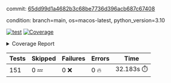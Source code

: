 commit: [65dd99d1a4682b3c68be7736d396acb687c67408](https://github.com/rcmdnk/homebrew-file/tree/65dd99d1a4682b3c68be7736d396acb687c67408)

condition: branch=main, os=macos-latest, python_version=3.10

[![test](https://github.com/rcmdnk/homebrew-file/actions/workflows/test.yml/badge.svg)](https://github.com/rcmdnk/homebrew-file/actions/runs/11764089234)
<a href="https://github.com/rcmdnk/homebrew-file/blob/65dd99d1a4682b3c68be7736d396acb687c67408/README.md"><img alt="Coverage" src="https://img.shields.io/badge/Coverage-0%25-red.svg" /></a><details><summary>Coverage Report </summary><table><tr><th>File</th><th>Stmts</th><th>Miss</th><th>Cover</th><th>Missing</th></tr><tbody><tr><td colspan="5"><b>src/brew_file</b></td></tr><tr><td>&nbsp; &nbsp;<a href="https://github.com/rcmdnk/homebrew-file/blob/65dd99d1a4682b3c68be7736d396acb687c67408/src/brew_file/__init__.py">\_\_init\_\_.py</a></td><td>3</td><td>3</td><td>0%</td><td><a href="https://github.com/rcmdnk/homebrew-file/blob/65dd99d1a4682b3c68be7736d396acb687c67408/src/brew_file/__init__.py#L1-L4">1&ndash;4</a></td></tr><tr><td>&nbsp; &nbsp;<a href="https://github.com/rcmdnk/homebrew-file/blob/65dd99d1a4682b3c68be7736d396acb687c67408/src/brew_file/brew_file.py">brew_file.py</a></td><td>1246</td><td>1246</td><td>0%</td><td><a href="https://github.com/rcmdnk/homebrew-file/blob/65dd99d1a4682b3c68be7736d396acb687c67408/src/brew_file/brew_file.py#L1-L2325">1&ndash;2325</a></td></tr><tr><td>&nbsp; &nbsp;<a href="https://github.com/rcmdnk/homebrew-file/blob/65dd99d1a4682b3c68be7736d396acb687c67408/src/brew_file/brew_helper.py">brew_helper.py</a></td><td>222</td><td>222</td><td>0%</td><td><a href="https://github.com/rcmdnk/homebrew-file/blob/65dd99d1a4682b3c68be7736d396acb687c67408/src/brew_file/brew_helper.py#L1-L373">1&ndash;373</a></td></tr><tr><td>&nbsp; &nbsp;<a href="https://github.com/rcmdnk/homebrew-file/blob/65dd99d1a4682b3c68be7736d396acb687c67408/src/brew_file/brew_info.py">brew_info.py</a></td><td>393</td><td>393</td><td>0%</td><td><a href="https://github.com/rcmdnk/homebrew-file/blob/65dd99d1a4682b3c68be7736d396acb687c67408/src/brew_file/brew_info.py#L1-L601">1&ndash;601</a></td></tr><tr><td>&nbsp; &nbsp;<a href="https://github.com/rcmdnk/homebrew-file/blob/65dd99d1a4682b3c68be7736d396acb687c67408/src/brew_file/info.py">info.py</a></td><td>11</td><td>11</td><td>0%</td><td><a href="https://github.com/rcmdnk/homebrew-file/blob/65dd99d1a4682b3c68be7736d396acb687c67408/src/brew_file/info.py#L1-L17">1&ndash;17</a></td></tr><tr><td>&nbsp; &nbsp;<a href="https://github.com/rcmdnk/homebrew-file/blob/65dd99d1a4682b3c68be7736d396acb687c67408/src/brew_file/main.py">main.py</a></td><td>166</td><td>166</td><td>0%</td><td><a href="https://github.com/rcmdnk/homebrew-file/blob/65dd99d1a4682b3c68be7736d396acb687c67408/src/brew_file/main.py#L1-L674">1&ndash;674</a></td></tr><tr><td>&nbsp; &nbsp;<a href="https://github.com/rcmdnk/homebrew-file/blob/65dd99d1a4682b3c68be7736d396acb687c67408/src/brew_file/utils.py">utils.py</a></td><td>69</td><td>69</td><td>0%</td><td><a href="https://github.com/rcmdnk/homebrew-file/blob/65dd99d1a4682b3c68be7736d396acb687c67408/src/brew_file/utils.py#L1-L133">1&ndash;133</a></td></tr><tr><td><b>TOTAL</b></td><td><b>2110</b></td><td><b>2110</b></td><td><b>0%</b></td><td>&nbsp;</td></tr></tbody></table></details>

| Tests | Skipped | Failures | Errors | Time |
| ----- | ------- | -------- | -------- | ------------------ |
| 151 | 0 :zzz: | 0 :x: | 0 :fire: | 32.183s :stopwatch: |

